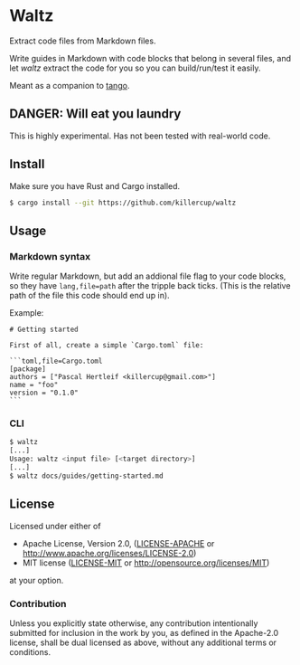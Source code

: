 # Waltz

Extract code files from Markdown files.

Write guides in Markdown with code blocks that belong in several files, and let _waltz_ extract the code for you so you can build/run/test it easily.

Meant as a companion to [tango].

[tango]: https://github.com/pnkfelix/tango

## DANGER: Will eat you laundry

This is highly experimental. Has not been tested with real-world code.

## Install

Make sure you have Rust and Cargo installed.

```bash
$ cargo install --git https://github.com/killercup/waltz
```

## Usage

### Markdown syntax

Write regular Markdown, but add an addional file flag to your code blocks, so they have `lang,file=path` after the tripple back ticks. (This is the relative path of the file this code should end up in).

Example:

    # Getting started

    First of all, create a simple `Cargo.toml` file:

    ```toml,file=Cargo.toml
    [package]
    authors = ["Pascal Hertleif <killercup@gmail.com>"]
    name = "foo"
    version = "0.1.0"
    ```

### CLI

```bash
$ waltz
[...]
Usage: waltz <input file> [<target directory>]
[...]
$ waltz docs/guides/getting-started.md
```

## License

Licensed under either of

- Apache License, Version 2.0, ([LICENSE-APACHE](LICENSE-APACHE) or <http://www.apache.org/licenses/LICENSE-2.0>)
- MIT license ([LICENSE-MIT](LICENSE-MIT) or <http://opensource.org/licenses/MIT>)

at your option.

### Contribution

Unless you explicitly state otherwise, any contribution intentionally
submitted for inclusion in the work by you, as defined in the Apache-2.0
license, shall be dual licensed as above, without any additional terms or
conditions.